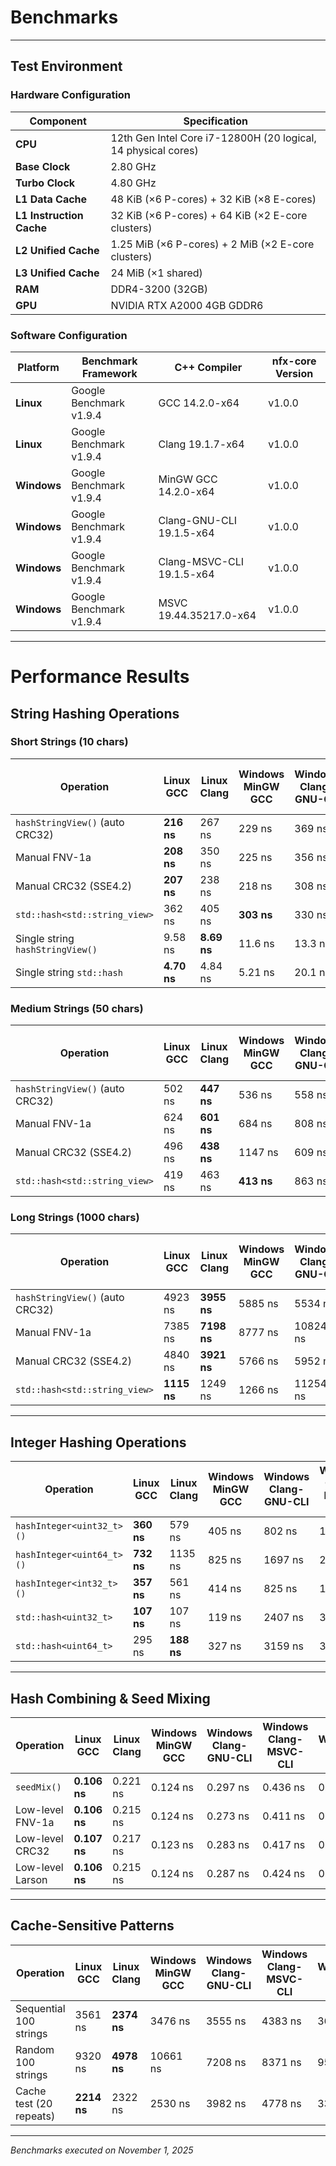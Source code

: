 # Benchmarks

---

## Test Environment

### Hardware Configuration

| Component                | Specification                                                 |
| ------------------------ | ------------------------------------------------------------- |
| **CPU**                  | 12th Gen Intel Core i7-12800H (20 logical, 14 physical cores) |
| **Base Clock**           | 2.80 GHz                                                      |
| **Turbo Clock**          | 4.80 GHz                                                      |
| **L1 Data Cache**        | 48 KiB (×6 P-cores) + 32 KiB (×8 E-cores)                     |
| **L1 Instruction Cache** | 32 KiB (×6 P-cores) + 64 KiB (×2 E-core clusters)             |
| **L2 Unified Cache**     | 1.25 MiB (×6 P-cores) + 2 MiB (×2 E-core clusters)            |
| **L3 Unified Cache**     | 24 MiB (×1 shared)                                            |
| **RAM**                  | DDR4-3200 (32GB)                                              |
| **GPU**                  | NVIDIA RTX A2000 4GB GDDR6                                    |

### Software Configuration

| Platform    | Benchmark Framework     | C++ Compiler              | nfx-core Version |
| ----------- | ----------------------- | ------------------------- | ---------------- |
| **Linux**   | Google Benchmark v1.9.4 | GCC 14.2.0-x64            | v1.0.0           |
| **Linux**   | Google Benchmark v1.9.4 | Clang 19.1.7-x64          | v1.0.0           |
| **Windows** | Google Benchmark v1.9.4 | MinGW GCC 14.2.0-x64      | v1.0.0           |
| **Windows** | Google Benchmark v1.9.4 | Clang-GNU-CLI 19.1.5-x64  | v1.0.0           |
| **Windows** | Google Benchmark v1.9.4 | Clang-MSVC-CLI 19.1.5-x64 | v1.0.0           |
| **Windows** | Google Benchmark v1.9.4 | MSVC 19.44.35217.0-x64    | v1.0.0           |

---

# Performance Results

## String Hashing Operations

### Short Strings (10 chars)

| Operation                        | Linux GCC   | Linux Clang | Windows MinGW GCC | Windows Clang-GNU-CLI | Windows Clang-MSVC-CLI | Windows MSVC |
| -------------------------------- | ----------- | ----------- | ----------------- | --------------------- | ---------------------- | ------------ |
| `hashStringView()` (auto CRC32)  | **216 ns**  | 267 ns      | 229 ns            | 369 ns                | 495 ns                 | 328 ns       |
| Manual FNV-1a                    | **208 ns**  | 350 ns      | 225 ns            | 356 ns                | 484 ns                 | 229 ns       |
| Manual CRC32 (SSE4.2)            | **207 ns**  | 238 ns      | 218 ns            | 308 ns                | 447 ns                 | 249 ns       |
| `std::hash<std::string_view>`    | 362 ns      | 405 ns      | **303 ns**        | 330 ns                | 445 ns                 | 357 ns       |
| Single string `hashStringView()` | 9.58 ns     | **8.69 ns** | 11.6 ns           | 13.3 ns               | 16.9 ns                | 10.8 ns      |
| Single string `std::hash`        | **4.70 ns** | 4.84 ns     | 5.21 ns           | 20.1 ns               | 25.9 ns                | 15.3 ns      |

### Medium Strings (50 chars)

| Operation                       | Linux GCC | Linux Clang | Windows MinGW GCC | Windows Clang-GNU-CLI | Windows Clang-MSVC-CLI | Windows MSVC |
| ------------------------------- | --------- | ----------- | ----------------- | --------------------- | ---------------------- | ------------ |
| `hashStringView()` (auto CRC32) | 502 ns    | **447 ns**  | 536 ns            | 558 ns                | 820 ns                 | 600 ns       |
| Manual FNV-1a                   | 624 ns    | **601 ns**  | 684 ns            | 808 ns                | 1014 ns                | 656 ns       |
| Manual CRC32 (SSE4.2)           | 496 ns    | **438 ns**  | 1147 ns           | 609 ns                | 837 ns                 | 536 ns       |
| `std::hash<std::string_view>`   | 419 ns    | 463 ns      | **413 ns**        | 863 ns                | 1151 ns                | 656 ns       |

### Long Strings (1000 chars)

| Operation                       | Linux GCC   | Linux Clang | Windows MinGW GCC | Windows Clang-GNU-CLI | Windows Clang-MSVC-CLI | Windows MSVC |
| ------------------------------- | ----------- | ----------- | ----------------- | --------------------- | ---------------------- | ------------ |
| `hashStringView()` (auto CRC32) | 4923 ns     | **3955 ns** | 5885 ns           | 5534 ns               | 8231 ns                | 5156 ns      |
| Manual FNV-1a                   | 7385 ns     | **7198 ns** | 8777 ns           | 10824 ns              | 13602 ns               | 7533 ns      |
| Manual CRC32 (SSE4.2)           | 4840 ns     | **3921 ns** | 5766 ns           | 5952 ns               | 8045 ns                | 5052 ns      |
| `std::hash<std::string_view>`   | **1115 ns** | 1249 ns     | 1266 ns           | 11254 ns              | 15381 ns               | 7615 ns      |

---

## Integer Hashing Operations

| Operation                 | Linux GCC  | Linux Clang | Windows MinGW GCC | Windows Clang-GNU-CLI | Windows Clang-MSVC-CLI | Windows MSVC |
| ------------------------- | ---------- | ----------- | ----------------- | --------------------- | ---------------------- | ------------ |
| `hashInteger<uint32_t>()` | **360 ns** | 579 ns      | 405 ns            | 802 ns                | 1087 ns                | 651 ns       |
| `hashInteger<uint64_t>()` | **732 ns** | 1135 ns     | 825 ns            | 1697 ns               | 2148 ns                | 830 ns       |
| `hashInteger<int32_t>()`  | **357 ns** | 561 ns      | 414 ns            | 825 ns                | 1032 ns                | 637 ns       |
| `std::hash<uint32_t>`     | **107 ns** | 107 ns      | 119 ns            | 2407 ns               | 3026 ns                | 984 ns       |
| `std::hash<uint64_t>`     | 295 ns     | **188 ns**  | 327 ns            | 3159 ns               | 3836 ns                | 1874 ns      |

---

## Hash Combining & Seed Mixing

| Operation        | Linux GCC    | Linux Clang | Windows MinGW GCC | Windows Clang-GNU-CLI | Windows Clang-MSVC-CLI | Windows MSVC |
| ---------------- | ------------ | ----------- | ----------------- | --------------------- | ---------------------- | ------------ |
| `seedMix()`      | **0.106 ns** | 0.221 ns    | 0.124 ns          | 0.297 ns              | 0.436 ns               | 0.698 ns     |
| Low-level FNV-1a | **0.106 ns** | 0.215 ns    | 0.124 ns          | 0.273 ns              | 0.411 ns               | 0.709 ns     |
| Low-level CRC32  | **0.107 ns** | 0.217 ns    | 0.123 ns          | 0.283 ns              | 0.417 ns               | 0.715 ns     |
| Low-level Larson | **0.106 ns** | 0.215 ns    | 0.124 ns          | 0.287 ns              | 0.424 ns               | 0.703 ns     |

---

## Cache-Sensitive Patterns

| Operation               | Linux GCC   | Linux Clang | Windows MinGW GCC | Windows Clang-GNU-CLI | Windows Clang-MSVC-CLI | Windows MSVC |
| ----------------------- | ----------- | ----------- | ----------------- | --------------------- | ---------------------- | ------------ |
| Sequential 100 strings  | 3561 ns     | **2374 ns** | 3476 ns           | 3555 ns               | 4383 ns                | 3683 ns      |
| Random 100 strings      | 9320 ns     | **4978 ns** | 10661 ns          | 7208 ns               | 8371 ns                | 9556 ns      |
| Cache test (20 repeats) | **2214 ns** | 2322 ns     | 2530 ns           | 3982 ns               | 4778 ns                | 3345 ns      |

---

_Benchmarks executed on November 1, 2025_
